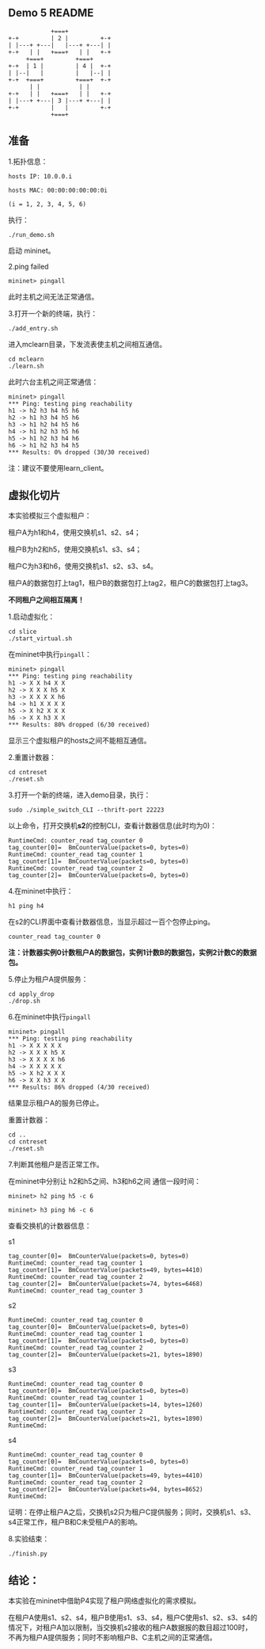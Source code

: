 ## Demo 5 README

```
            +===+
+-+         | 2 |         +-+
| |---+ +---|   |---+ +---| |
+-+   | |   +===+   | |   +-+
     +===+         +===+
+-+  | 1 |         | 4 |  +-+
| |--|   |         |   |--| |
+-+  +===+         +===+  +-+
      | |           | |
+-+   | |   +===+   | |   +-+
| |---+ +---| 3 |---+ +---| |
+-+         |   |         +-+
            +===+
```

## 准备

1.拓扑信息：

```
hosts IP: 10.0.0.i 

hosts MAC: 00:00:00:00:00:0i

(i = 1, 2, 3, 4, 5, 6)
```

执行：

```
./run_demo.sh
```

启动 mininet。

2.ping failed

```
mininet> pingall
```

此时主机之间无法正常通信。

3.打开一个新的终端，执行：

```
./add_entry.sh
```

进入mclearn目录，下发流表使主机之间相互通信。

```
cd mclearn
./learn.sh
```

此时六台主机之间正常通信：

```
mininet> pingall
*** Ping: testing ping reachability
h1 -> h2 h3 h4 h5 h6 
h2 -> h1 h3 h4 h5 h6 
h3 -> h1 h2 h4 h5 h6 
h4 -> h1 h2 h3 h5 h6 
h5 -> h1 h2 h3 h4 h6 
h6 -> h1 h2 h3 h4 h5 
*** Results: 0% dropped (30/30 received)
```

注：建议不要使用learn_client。

## 虚拟化切片

本实验模拟三个虚拟租户：

租户A为h1和h4，使用交换机s1、s2、s4；

租户B为h2和h5，使用交换机s1、s3、s4；

租户C为h3和h6，使用交换机s1、s2、s3、s4。

租户A的数据包打上tag1，租户B的数据包打上tag2，租户C的数据包打上tag3。

**不同租户之间相互隔离！**

1.启动虚拟化：

```
cd slice
./start_virtual.sh
```

在mininet中执行`pingall`：

```
mininet> pingall
*** Ping: testing ping reachability
h1 -> X X h4 X X 
h2 -> X X X h5 X 
h3 -> X X X X h6 
h4 -> h1 X X X X 
h5 -> X h2 X X X 
h6 -> X X h3 X X 
*** Results: 80% dropped (6/30 received)
```

显示三个虚拟租户的hosts之间不能相互通信。

2.重置计数器：

```
cd cntreset
./reset.sh
```

3.打开一个新的终端，进入demo目录，执行：

```
sudo ./simple_switch_CLI --thrift-port 22223
```

以上命令，打开交换机**s2**的控制CLI，查看计数器信息(此时均为0)：

```
RuntimeCmd: counter_read tag_counter 0
tag_counter[0]=  BmCounterValue(packets=0, bytes=0)
RuntimeCmd: counter_read tag_counter 1
tag_counter[1]=  BmCounterValue(packets=0, bytes=0)
RuntimeCmd: counter_read tag_counter 2
tag_counter[2]=  BmCounterValue(packets=0, bytes=0)
```

4.在mininet中执行：

```
h1 ping h4
```

在s2的CLI界面中查看计数器信息，当显示超过一百个包停止ping。

```
counter_read tag_counter 0
```

**注：计数器实例0计数租户A的数据包，实例1计数B的数据包，实例2计数C的数据包。**

5.停止为租户A提供服务：

```
cd apply_drop
./drop.sh
```

6.在mininet中执行`pingall`

```
mininet> pingall
*** Ping: testing ping reachability
h1 -> X X X X X 
h2 -> X X X h5 X 
h3 -> X X X X h6 
h4 -> X X X X X 
h5 -> X h2 X X X 
h6 -> X X h3 X X 
*** Results: 86% dropped (4/30 received)
```

结果显示租户A的服务已停止。

重置计数器：

```
cd ..
cd cntreset
./reset.sh
```

7.判断其他租户是否正常工作。

在mininet中分别让 h2和h5之间、h3和h6之间 通信一段时间：

```
mininet> h2 ping h5 -c 6
```

```
mininet> h3 ping h6 -c 6
```

查看交换机的计数器信息：

s1

```
tag_counter[0]=  BmCounterValue(packets=0, bytes=0)
RuntimeCmd: counter_read tag_counter 1
tag_counter[1]=  BmCounterValue(packets=49, bytes=4410)
RuntimeCmd: counter_read tag_counter 2
tag_counter[2]=  BmCounterValue(packets=74, bytes=6468)
RuntimeCmd: counter_read tag_counter 3
```

s2

```
RuntimeCmd: counter_read tag_counter 0
tag_counter[0]=  BmCounterValue(packets=0, bytes=0)
RuntimeCmd: counter_read tag_counter 1
tag_counter[1]=  BmCounterValue(packets=0, bytes=0)
RuntimeCmd: counter_read tag_counter 2
tag_counter[2]=  BmCounterValue(packets=21, bytes=1890)
```

s3

```
RuntimeCmd: counter_read tag_counter 0
tag_counter[0]=  BmCounterValue(packets=0, bytes=0)
RuntimeCmd: counter_read tag_counter 1
tag_counter[1]=  BmCounterValue(packets=14, bytes=1260)
RuntimeCmd: counter_read tag_counter 2
tag_counter[2]=  BmCounterValue(packets=21, bytes=1890)
RuntimeCmd: 
```

s4

```
RuntimeCmd: counter_read tag_counter 0
tag_counter[0]=  BmCounterValue(packets=0, bytes=0)
RuntimeCmd: counter_read tag_counter 1
tag_counter[1]=  BmCounterValue(packets=49, bytes=4410)
RuntimeCmd: counter_read tag_counter 2
tag_counter[2]=  BmCounterValue(packets=94, bytes=8652)
RuntimeCmd: 
```

证明：在停止租户A之后，交换机s2只为租户C提供服务；同时，交换机s1、s3、s4正常工作，租户B和C未受租户A的影响。

8.实验结束：

```
./finish.py
```

## 结论：

本实验在mininet中借助P4实现了租户网络虚拟化的需求模拟。

在租户A使用s1、s2、s4，租户B使用s1、s3、s4，租户C使用s1、s2、s3、s4的情况下，对租户A加以限制，当交换机s2接收的租户A数据报的数目超过100时，不再为租户A提供服务；同时不影响租户B、C主机之间的正常通信。

